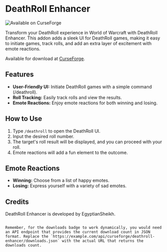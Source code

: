 # DeathRoll Enhancer

![Available on CurseForge](https://img.shields.io/badge/Available_on-CurseForge-6441A4?style=flat&logo=curseforge)

Transform your DeathRoll experience in World of Warcraft with DeathRoll Enhancer. This addon adds a sleek UI for DeathRoll games, making it easy to initiate games, track rolls, and add an extra layer of excitement with emote reactions.

Available for download at [CurseForge](https://www.curseforge.com/wow/addons/deathroll-enhancer).

## Features

- **User-Friendly UI:** Initiate DeathRoll games with a simple command (/deathroll).
- **Roll Tracking:** Easily track rolls and view the results.
- **Emote Reactions:** Enjoy emote reactions for both winning and losing.

## How to Use

1. Type `/deathroll` to open the DeathRoll UI.
2. Input the desired roll number.
3. The target's roll result will be displayed, and you can proceed with your roll.
4. Emote reactions will add a fun element to the outcome.

## Emote Reactions

- **Winning:** Choose from a list of happy emotes.
- **Losing:** Express yourself with a variety of sad emotes.

## Credits

DeathRoll Enhancer is developed by EgyptianSheikh.
```

Remember, for the downloads badge to work dynamically, you would need an API endpoint that provides the current download count in JSON format. Replace the `https://example.com/api/curseforge/deathroll-enhancer/downloads.json` with the actual URL that returns the downloads count.
